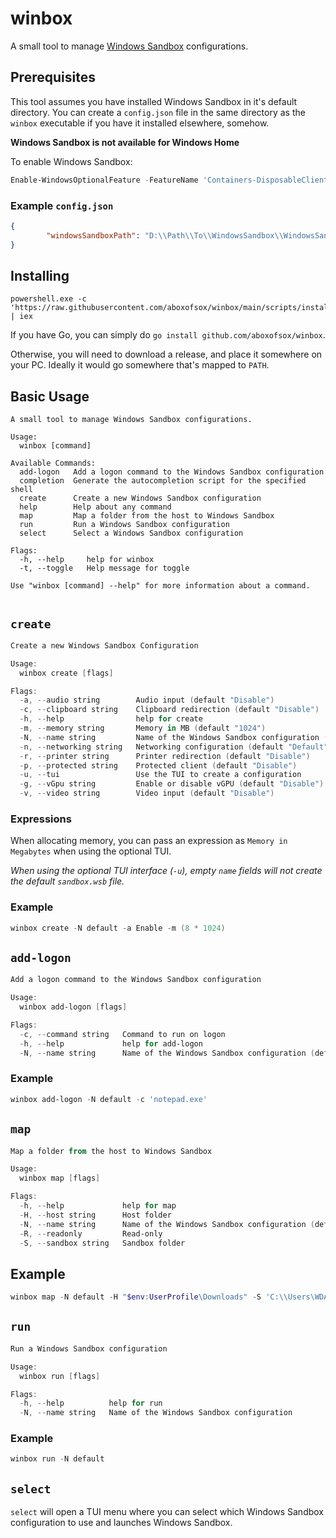 # winbox

A small tool to manage [Windows Sandbox]('https://learn.microsoft.com/en-us/windows/security/application-security/application-isolation/windows-sandbox/windows-sandbox-overview') configurations.

## Prerequisites
This tool assumes you have installed Windows Sandbox in it's default directory. You can create a `config.json` file in the same directory as the `winbox` executable if you have it installed elsewhere, somehow.

**Windows Sandbox is not available for Windows Home**

To enable Windows Sandbox:
```powershell
Enable-WindowsOptionalFeature -FeatureName 'Containers-DisposableClientVM' -All -Online
```

### Example `config.json`
```json
{
        "windowsSandboxPath": "D:\\Path\\To\\WindowsSandbox\\WindowsSandbox.exe"
}	
```

## Installing
```
powershell.exe -c 'https://raw.githubusercontent.com/aboxofsox/winbox/main/scripts/install.ps1' | iex
```

If you have Go, you can simply do `go install github.com/aboxofsox/winbox`.

Otherwise, you will need to download a release, and place it somewhere on your PC. Ideally it would go somewhere that's mapped to `PATH`. 


## Basic Usage

```
A small tool to manage Windows Sandbox configurations.

Usage:
  winbox [command]

Available Commands:
  add-logon   Add a logon command to the Windows Sandbox configuration
  completion  Generate the autocompletion script for the specified shell
  create      Create a new Windows Sandbox configuration
  help        Help about any command
  map         Map a folder from the host to Windows Sandbox
  run         Run a Windows Sandbox configuration
  select      Select a Windows Sandbox configuration

Flags:
  -h, --help     help for winbox
  -t, --toggle   Help message for toggle

Use "winbox [command] --help" for more information about a command.


```

## `create`

```powershell
Create a new Windows Sandbox Configuration

Usage:
  winbox create [flags]

Flags:
  -a, --audio string        Audio input (default "Disable")
  -c, --clipboard string    Clipboard redirection (default "Disable")
  -h, --help                help for create
  -m, --memory string       Memory in MB (default "1024")
  -N, --name string         Name of the Windows Sandbox configuration (default "sandbox")
  -n, --networking string   Networking configuration (default "Default")
  -r, --printer string      Printer redirection (default "Disable")
  -p, --protected string    Protected client (default "Disable")
  -u, --tui                 Use the TUI to create a configuration
  -g, --vGpu string         Enable or disable vGPU (default "Disable")
  -v, --video string        Video input (default "Disable")

```

### Expressions
When allocating memory, you can pass an expression as `Memory in Megabytes` when using the optional TUI.

*When using the optional TUI interface (`-u`), empty `name` fields will not create the default `sandbox.wsb` file.*

### Example

```powershell
winbox create -N default -a Enable -m (8 * 1024)
```

## `add-logon`

```powershell
Add a logon command to the Windows Sandbox configuration

Usage:
  winbox add-logon [flags]

Flags:
  -c, --command string   Command to run on logon
  -h, --help             help for add-logon
  -N, --name string      Name of the Windows Sandbox configuration (default "sandbox")
```

### Example

```powershell
winbox add-logon -N default -c 'notepad.exe'
```

## `map`

```powershell
Map a folder from the host to Windows Sandbox

Usage:
  winbox map [flags]

Flags:
  -h, --help             help for map
  -H, --host string      Host folder
  -N, --name string      Name of the Windows Sandbox configuration (default "sandbox")
  -R, --readonly         Read-only
  -S, --sandbox string   Sandbox folder
```

## Example

```powershell
winbox map -N default -H "$env:UserProfile\Downloads" -S 'C:\\Users\WDAGUtilityAccount\Downloads' -R $false
```

## `run`

```powershell
Run a Windows Sandbox configuration

Usage:
  winbox run [flags]

Flags:
  -h, --help          help for run
  -N, --name string   Name of the Windows Sandbox configuration

```

### Example

```powershell
winbox run -N default
```

## `select`
`select` will open a TUI menu where you can select which Windows Sandbox configuration to use and launches Windows Sandbox.

